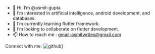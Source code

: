 - 👋 Hi, I’m @asmit-gupta
- 👀 I’m interested in artificial intelligence, android development, and databases.
- 🌱 I’m currently learning flutter framework.
- 💞️ I’m looking to collaborate on flutter development.
- 📫 How to reach me : gmail-asmitwrites@gmail.com

Connect with me:
![github](https://img.shields.io/badge/GitHub-000000?style=for-the-badge&logo=GitHub&logoColor=white)]


<!---
asmit-gupta/asmit-gupta is a ✨ special ✨ repository because its `README.md` (this file) appears on your GitHub profile.
You can click the Preview link to take a look at your changes.
--->
